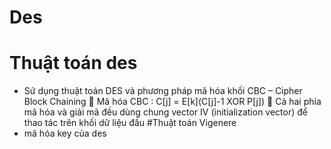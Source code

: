 # Des
# Thuật toán des
+ Sử dụng thuật toán DES và phương pháp mã hóa khối CBC – Cipher Block Chaining
 Mã hóa CBC : C[j] = E[k](C[j]-1 XOR P[j])
 Cả hai phía mã hóa và giải mã đều dùng chung vector IV (initialization vector) để thao tác trên khối dữ liệu đầu 
#Thuật toán Vigenere
+ mã hóa key của des


